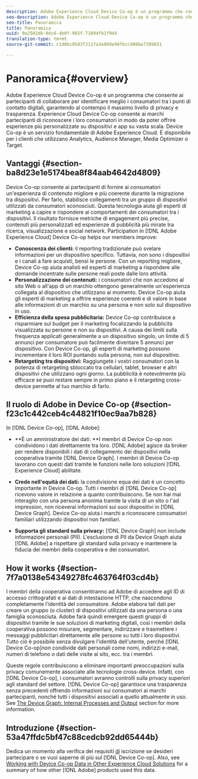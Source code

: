 ```yaml
---
description: Adobe Experience Cloud Device Co-op è un programma che consente ai partecipanti di collaborare per identificare meglio i consumatori tra i punti di contatto digitali, garantendo al contempo il massimo livello di privacy e trasparenza. Experience Cloud Device Co-op consente ai marchi partecipanti di riconoscere i loro consumatori in modo da poter offrire esperienze più personalizzate su dispositivi e app su vasta scala. Device Co-op è un servizio fondamentale di Adobe Experience Cloud. È disponibile per i clienti che utilizzano Analytics, Audience Manager, Media Optimizer o Target.
seo-description: Adobe Experience Cloud Device Co-op è un programma che consente ai partecipanti di collaborare per identificare meglio i consumatori tra i punti di contatto digitali, garantendo al contempo il massimo livello di privacy e trasparenza. Experience Cloud Device Co-op consente ai marchi partecipanti di riconoscere i loro consumatori in modo da poter offrire esperienze più personalizzate su dispositivi e app su vasta scala. Device Co-op è un servizio fondamentale di Adobe Experience Cloud. È disponibile per i clienti che utilizzano Analytics, Audience Manager, Media Optimizer o Target.
seo-title: Panoramica
title: Panoramica
uuid: 9e2502db-0dc6-4b0f-965f-71894fb1f9d4
translation-type: tm+mt
source-git-commit: c1d0bc05d3f211fa3e899e98fbcc908be7399031

---
```



# Panoramica{#overview}

Adobe Experience Cloud Device Co-op è un programma che consente ai partecipanti di collaborare per identificare meglio i consumatori tra i punti di contatto digitali, garantendo al contempo il massimo livello di privacy e trasparenza. Experience Cloud Device Co-op consente ai marchi partecipanti di riconoscere i loro consumatori in modo da poter offrire esperienze più personalizzate su dispositivi e app su vasta scala. Device Co-op è un servizio fondamentale di Adobe Experience Cloud. È disponibile per i clienti che utilizzano Analytics, Audience Manager, Media Optimizer o Target.

## Vantaggi {#section-ba8d23e1e5174bea8f84aab4642d4809}

Device Co-op consente ai partecipanti di fornire ai consumatori un&#39;esperienza di contenuto migliore e più coerente durante la migrazione tra dispositivi. Per farlo, stabilisce collegamenti tra un gruppo di dispositivi utilizzati da consumatori sconosciuti. Questa tecnologia aiuta gli esperti di marketing a capire e rispondere ai comportamenti dei consumatori tra i dispositivi. Il risultato fornisce metriche di engagement più precise, contenuti più personalizzati ed esperienze di pubblicità più mirate tra ricerca, visualizzazione e social network. Participation in [!DNL Adobe Experience Cloud] Device Co-op helps our members improve:

* **Conoscenza dei clienti:** il reporting tradizionale può svelare informazioni per un dispositivo specifico. Tuttavia, non sono i dispositivi e i canali a fare acquisti, bensì le persone. Con un reporting migliore, Device Co-op aiuta analisti ed esperti di marketing a rispondere alle domande incentrate sulle persone reali poste dalle loro attività.
* **Personalizzazione dei contenuti:** i consumatori che non accedono al sito Web o all&#39;app di un marchio ottengono generalmente un&#39;esperienza collegata al dispositivo che utilizzano al momento. Device Co-op aiuta gli esperti di marketing a offrire esperienze coerenti e di valore in base alle informazioni di un marchio su una persona e non solo sul dispositivo in uso.
* **Efficienza della spesa pubblicitaria:** Device Co-op contribuisce a risparmiare sul budget per il marketing focalizzando la pubblicità visualizzata su persone e non su dispositivi. A causa dei limiti sulla frequenza applicati generalmente a un dispositivo singolo, un limite di 5 annunci per consumatore può facilmente diventare 5 annunci per dispositivo. Con Device Co-op, gli esperti di marketing possono incrementare il loro ROI puntando sulla persona, non sul dispositivo.
* **Retargeting tra dispositivi:** Raggiungete i vostri consumatori con la potenza di retargeting sbloccato tra cellulari, tablet, browser e altri dispositivi che utilizzano ogni giorno. La pubblicità è notevolmente più efficace se puoi restare sempre in primo piano e il retargeting cross-device permette al tuo marchio di farlo.

<!--
we may not want to share info in this with customers who have not signed. Also, removed directory from S3.
<p>Download our white-paper, <a href="https://marketing-stage.adobe.com/resources/help/en_US/mcdc/downloads/what_to_expect.pdf" format="https" scope="external"> What to Expect from the Device Co-op</a> for more information. </p>
-->

## Il ruolo di Adobe in Device Co-op {#section-f23c1c442ceb4c44821f10ec9aa7b828}

In [!DNL Device Co-op], [!DNL Adobe]:

* **È un amministratore dei dati: **I membri di Device Co-op non condividono i dati direttamente tra loro. [!DNL Adobe] agisce da broker per rendere disponibili i dati di collegamento dei dispositivi nella cooperativa tramite [!DNL Device Graph]. I membri di Device Co-op lavorano con questi dati tramite le funzioni nelle loro soluzioni [!DNL Experience Cloud] abilitate.

* **Crede nell&#39;equità dei dati:** la condivisione equa dei dati è un concetto importante in Device Co-op. Tutti i membri di [!DNL Device Co-op] ricevono valore in relazione a quanto contribuiscono. Se non hai mai interagito con una persona anonima tramite la visita di un sito o l&#39;ad impression, non riceverai informazioni sui suoi dispositivi in [!DNL Device Graph]. Device Co-op aiuta i marchi a riconoscere consumatori familiari utilizzando dispositivi non familiari.

* **Supporta gli standard sulla privacy:** [!DNL Device Graph] non include informazioni personali (PII). L&#39;esclusione di PII da Device Graph aiuta [!DNL Adobe] a rispettare gli standard sulla privacy e mantenere la fiducia dei membri della cooperativa e dei consumatori.

## How it works {#section-7f7a0138e54349278fc463764f03cd4b}

I membri della cooperativa consentiranno ad Adobe di accedere agli ID di accesso crittografati e ai dati di intestazione HTTP, che nascondono completamente l&#39;identità del consumatore. Adobe elabora tali dati per creare un gruppo (o cluster) di dispositivi utilizzati da una persona o una famiglia sconosciuta. Adobe farà quindi emergere questi gruppi di dispositivi tramite le sue soluzioni di marketing digitali, così i membri della cooperativa possono misurare, segmentare, indirizzare e trasmettere i messaggi pubblicitari direttamente alle persone su tutti i loro dispositivi. Tutto ciò è possibile senza divulgare l&#39;identità dell&#39;utente, perché [!DNL Device Co-op]*non* condivide dati personali come nomi, indirizzi e-mail, numeri di telefono o dati delle visite al sito, ecc. tra i membri.

Queste regole contribuiscono a eliminare importanti preoccupazioni sulla privacy comunemente associate alle tecnologie cross-device. Infatti, con [!DNL Device Co-op], i consumatori avranno controlli sulla privacy superiori agli standard del settore. [!DNL Device Co-op] garantisce una trasparenza senza precedenti offrendo informazioni sui consumatori ai marchi partecipanti, nonché tutti i dispositivi associati a quello attualmente in uso. See [The Device Graph: Internal Processes and Output](../processes/links.md#concept-e9526af3476b478aab7c57b9ed0bab7c) section for more information.

## Introduzione {#section-53a47ffdc5bf47c88cedcb92dd65444b}

Dedica un momento alla verifica dei requisiti [di](../about/requirements.md#concept-31d3d165d22546afbedf023d32ad3a43) iscrizione se desideri partecipare o se vuoi saperne di più sul [!DNL Device Co-op]. Also, see [Working with Device Co-op Data in Other Experience Cloud Solutions](../other-solutions/other-solutions.md#concept-46278a50cfca4e1ab83a3b35077a585f) for a summary of how other [!DNL Adobe] products used this data.
